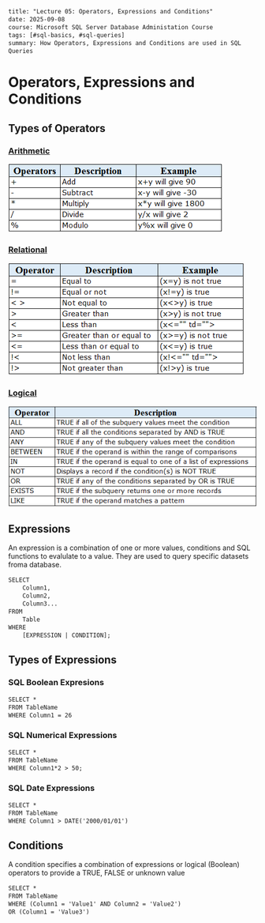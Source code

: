 ```
title: "Lecture 05: Operators, Expressions and Conditions"
date: 2025-09-08
course: Microsoft SQL Server Database Administation Course
tags: [#sql-basics, #sql-queries]
summary: How Operators, Expressions and Conditions are used in SQL Queries
```
# Operators, Expressions and Conditions 

## Types of Operators
### <u>Arithmetic</u>
![image](../../images-diagrams/sql-arithmetic-operators.png)
### <u>Relational</u>
![image](../../images-diagrams/sql-relational-operators.png)
### <u>Logical</u>
![image](../../images-diagrams/sql-logical-operators.png)

## Expressions

An expression is a  combination of one or more values, conditions and SQL functions to evalulate to a value. They are used to query specific datasets froma database.

```
SELECT
    Column1,
    Column2,
    Column3...
FROM
    Table
WHERE
    [EXPRESSION | CONDITION];
```

## Types of Expressions

### SQL Boolean Expresions

```
SELECT *
FROM TableName
WHERE Column1 = 26
```
### SQL Numerical Expressions
```
SELECT *
FROM TableName
WHERE Column1*2 > 50;
```

### SQL Date Expressions

```
SELECT *
FROM TableName
WHERE Column1 > DATE('2000/01/01')
```

## Conditions

A condition specifies a combination of expressions or logical (Boolean) operators to provide a TRUE, FALSE or unknown value 

```
SELECT *
FROM TableName
WHERE (Column1 = 'Value1' AND Column2 = 'Value2')
OR (Column1 = 'Value3')
```